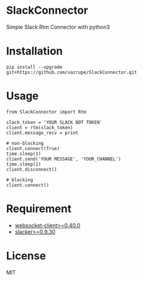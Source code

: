 # SlackConnector
Simple Slack Rtm Connector with python3

# Installation

    pip install --upgrade git+https://github.com/vazrupe/SlackConnector.git

# Usage

```
from SlackConnector import Rtm

slack_token = 'YOUR SLACK BOT TOKEN'
client = rtm(slack_token)
client.message_recv = print

# non-blocking
client.connect(True)
time.sleep(1)
client.send('YOUR MESSAGE', 'YOUR_CHANNEL')
time.sleep(1)
client.disconnect()

# blocking
client.connect()
```


# Requirement

* [websocket-client>=0.40.0](https://pypi.python.org/pypi/websocket-client/)
* [slacker>=0.9.30](https://pypi.python.org/pypi/slacker/)

# License
MIT
